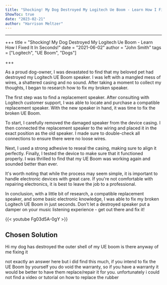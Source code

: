 ```yaml
---
title: "Shocking! My Dog Destroyed My Logitech Ue Boom - Learn How I Fixed It In Seconds!"
ShowToc: true 
date: "2023-02-21"
author: "Harrison Meltzer"
---
```

*****
+++
title = "Shocking! My Dog Destroyed My Logitech Ue Boom - Learn How I Fixed It In Seconds!"
date = "2021-06-02"
author = "John Smith"
tags = ["Logitech", "UE Boom", "Dogs"]

+++

As a proud dog-owner, I was devastated to find that my beloved pet had destroyed my Logitech UE Boom speaker. I was left with a mangled mess of wires, a shattered casing and no sound. After taking a moment to collect my thoughts, I began to research how to fix my broken speaker.

The first step was to find a replacement speaker. After consulting with Logitech customer support, I was able to locate and purchase a compatible replacement speaker. With the new speaker in hand, it was time to fix the broken UE Boom.

To start, I carefully removed the damaged speaker from the device casing. I then connected the replacement speaker to the wiring and placed it in the exact position as the old speaker. I made sure to double-check all connections to ensure there were no loose wires.

Next, I used a strong adhesive to reseal the casing, making sure to align it perfectly. Finally, I tested the device to make sure that it functioned properly. I was thrilled to find that my UE Boom was working again and sounded better than ever.

It's worth noting that while the process may seem simple, it is important to handle electronic devices with great care. If you're not comfortable with repairing electronics, it is best to leave the job to a professional.

In conclusion, with a little bit of research, a compatible replacement speaker, and some basic electronic knowledge, I was able to fix my broken Logitech UE Boom in just seconds.  Don't let a destroyed speaker put a damper on your music listening experience - get out there and fix it!

{{< youtube Fg03d5A-0gY >}} 



## Chosen Solution
 Hi my dog has destroyed the outer shell of my UE boom is there anyway of me fixing it

 not exactly an answer here but i did find this much, if you intend to fix the UE Boom by yourself you do void the warranty, so if you have a warranty it would be better to have them replace/repair it for you.  unfortunately i could not find a video or tutorial on how to replace the rubber




